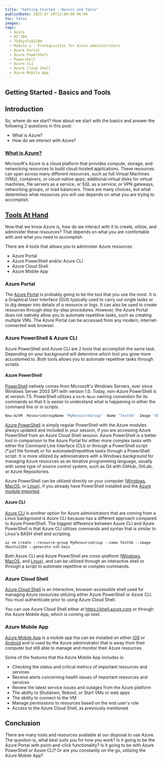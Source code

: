 ```yaml
---
title: "Getting Started - Basics and Tools"
publishDate: 2025-07-28T13:00:00-06:00
toc: false
images: 
tags:
  - Azure
  - AZ-104
  - 75daysToAZ104
  - Module 1 - Prerequisites for Azure administrators
  - Azure Portal
  - Azure PowerShell
  - Powershell
  - Azure CLI
  - Azure Cloud Shell
  - Azure Mobile App
---
```


## Getting Started - Basics and Tools

## Introduction

So, where do we start?   How about we start with the basics and answer the following 2 questions in this post:

* What is Azure?
* How do we interact with Azure?

### [What is Azure?](https://learn.microsoft.com/en-us/training/modules/tour-azure-portal/1-introduction)

Microsoft's Azure is a cloud platform that provides compute, storage, and networking resources to build cloud-hosted applications.   These resources can span across many different resources, such as full Virtual Machines (VMs), containers, or cloud-native apps; additional virtual disks for virtual machines, file servers as a service, or SQL as a service; or VPN gateways, networking groups, or load balancers.   There are many choices, but what determines what resources you will use depends on what you are trying to accomplish.

## [Tools At Hand](https://learn.microsoft.com/en-us/training/modules/tour-azure-portal/2-azure-management)

Now that we know Azure is, how do we interact with it to create, utilize, and administer these resources?   That depends on what you are comfortable with and what you need to accomplish.

There are 4 tools that allows you to administer Azure resources:

* Azure Portal
* Azure PowerShell and/or Azure CLI
* Azure Cloud Shell
* Azure Mobile App

### Azure Portal

The [Azure Portal](https://portal.azure.com) is probably going to be the tool that you use the most.   It is a Graphical User Interface (GUI) typically used to carry out single tasks or to dig deeper into details of a resource or logs.  It can also be used to create resources through step-by-step procedures.   However, the Azure Portal does not natively allow you to automate repetitive tasks, such as creating multiple VMs.   The Azure Portal can be accessed from any modern, internet-connected web browser.

### Azure PowerShell & Azure CLI

Azure PowerShell and Azure CLI are 2 tools that accomplish the same task.   Depending on your background will determine which tool you grow more accustomed to.   Both tools allows you to automate repetitive tasks through scripts.

#### Azure PowerShell

[PowerShell](https://learn.microsoft.com/en-us/powershell/scripting/overview?view=powershell-7.5) natively comes from Microsoft's Windows Servers, ever since Windows Server 2003 SP1 with version 1.0.   Today, non-Azure PowerShell is at version 7.5.   PowerShell utilizes a ```Verb-Noun``` naming convention for its commands so that it is easier to understand what is happening in either the command line or in scripts.

```powershell
New-AzVM -ResourceGroupName "MyResourceGroup" -Name "TestVm" -Image "UbuntuLTS"
```

[Azure PowerShell](https://learn.microsoft.com/en-us/powershell/azure/?view=azps-14.2.0) is simply regular PowerShell with the Azure modules always updated and included in your session, if you are accessing Azure PowerShell from an Azure Cloud Shell session.   Azure PowerShell is a better tool in comparison to the Azure Portal for either more complex tasks with either the Command Line Interface (CLI) or through a PowerShell script (*.ps1 file format) or for automated/repetitive tasks through a PowerShell script.   It is more utilized by administrators with a Windows background for managing Azure resources as an iterative programming language, usually with some type of source control system, such as Git with GitHub, GitLab, or Azure Repositories.

Azure PowerShell can be utilized directly on your computer ([Windows](https://learn.microsoft.com/en-us/powershell/azure/install-azps-windows?view=azps-14.2.0), [MacOS](https://learn.microsoft.com/en-us/powershell/azure/install-azps-macos?view=azps-14.2.0), or [Linux](https://learn.microsoft.com/en-us/powershell/azure/install-azps-linux?view=azps-14.2.0)), if you already have PowerShell installed and the [Azure module imported](https://learn.microsoft.com/en-us/powershell/azure/install-azure-powershell?view=azps-14.2.0).

#### Azure CLI

[Azure CLI](https://learn.microsoft.com/en-us/cli/azure/?view=azure-cli-latest) is another option for Azure administrators that are coming from a Linux background is Azure CLI because has a different approach compared to Azure PowerShell.   The biggest difference between Azure CLI and Azure PowerShell is that Azure CLI utilizes commands and syntax that is similar to Linux's BASH shell and scripting.

```shell
az vm create --resource-group MyResourceGroup --name TestVm --image Ubuntu2204 --generate-ssh-keys
```

Both Azure CLI and Azure PowerShell are cross-platform ([Windows](https://learn.microsoft.com/en-us/cli/azure/install-azure-cli-windows?view=azure-cli-latest), [MacOS](https://learn.microsoft.com/en-us/cli/azure/install-azure-cli-macos?view=azure-cli-latest), and [Linux](https://learn.microsoft.com/en-us/cli/azure/install-azure-cli-linux?view=azure-cli-latest)), and can be utilized through an interactive shell or through a script to automate repetitive or complex commands.

### Azure Cloud Shell

[Azure Cloud Shell](https://azure.microsoft.com/en-us/get-started/azure-portal/cloud-shell/?msockid=2e6aa5289d1a6cd30f32b0bf991a6a59) is an interactive, browser-accessible shell used for managing Azure resources utilizing either Azure PowerShell or Azure CLI.   You must authenticate prior to using Azure Cloud Shell.

You can use Azure Cloud Shell either at <https://shell.azure.com> or through the Azure Mobile App, which is coming up next.

### Azure Mobile App

[Azure Mobile App](https://azure.microsoft.com/en-us/get-started/azure-portal/mobile-app/) is a mobile app tha can be installed on either [iOS](https://itunes.apple.com/us/app/microsoft-azure/id1219013620?ls=1&mt=8) or [Android](https://play.google.com/store/apps/details?id=com.microsoft.azure) and is used by the Azure administrator that is away from their computer but still able to manage and monitor their Azure resources.

Some of the features that the Azure Mobile App includes is:

* Checking the status and critical metrics of important resources and services
* Receive alerts concerning health issues of important resources and services
* Review the latest service issues and outages from the Azure platform
* The ability to Shutdown, Reboot, or Start VMs or web apps
* The ability to connect to the VM
* Manage permissions to resources based on the end user's role
* Access to the Azure Cloud Shell, as previously mentioned

## Conclusion

There are many tools and resources available at our disposal to use Azure.   The question is, what best suits you for how you work?  Is it going to be the Azure Portal with point-and-click functionality?   Is it going to be with Azure PowerShell or Azure CLI?   Or are you constantly on the go, utilizing the Azure Mobile App?
